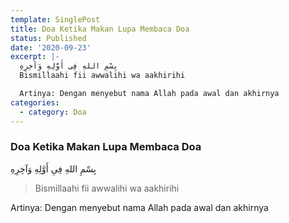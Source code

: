 ```yaml
---
template: SinglePost
title: Doa Ketika Makan Lupa Membaca Doa
status: Published
date: '2020-09-23'
excerpt: |-
  بِسْمِ اللهِ فِىِ أَوَّلِهِ وَآخِرِهِ
  Bismillaahi fii awwalihi wa aakhirihi

  Artinya: Dengan menyebut nama Allah pada awal dan akhirnya
categories:
  - category: Doa
---
```

### Doa Ketika Makan Lupa Membaca Doa
بِسْمِ اللهِ فِىِ أَوَّلِهِ وَآخِرِهِ
> Bismillaahi fii awwalihi wa aakhirihi

Artinya: Dengan menyebut nama Allah pada awal dan akhirnya
